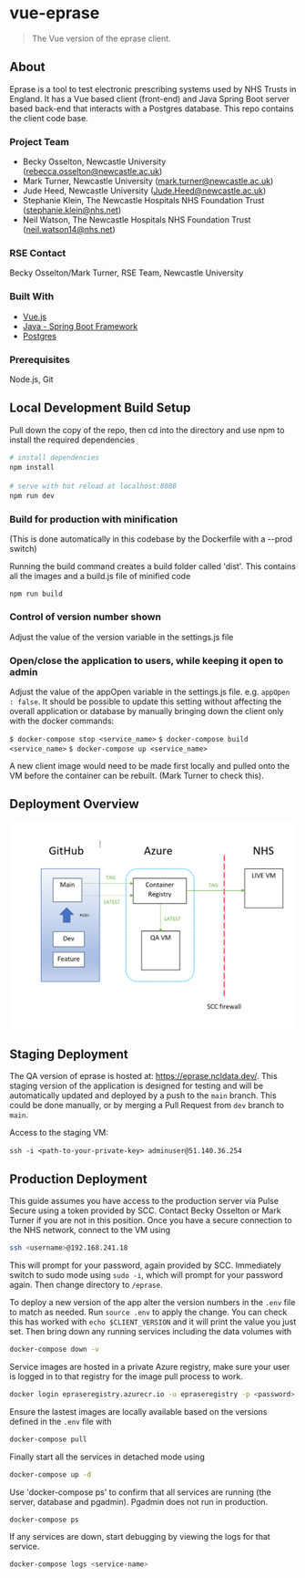# vue-eprase

> The Vue version of the eprase client.

## About

Eprase is a tool to test electronic prescribing systems used by NHS Trusts in England. It has a Vue based client (front-end) and Java Spring Boot server based back-end that interacts with a Postgres database. This repo contains the client code base.

### Project Team

* Becky Osselton, Newcastle University  ([rebecca.osselton@newcastle.ac.uk](mailto:rebecca.osselton@newcastle.ac.uk))
* Mark Turner, Newcastle University  ([mark.turner@newcastle.ac.uk](mailto:mark.turner@newcastle.ac.uk))
* Jude Heed, Newcastle University ([Jude.Heed@newcastle.ac.uk](mailto:jude.heed@newcastle.ac.uk))
* Stephanie Klein, The Newcastle Hospitals NHS Foundation Trust  ([stephanie.klein@nhs.net](mailto:stephanie.klein@nhs.net))
* Neil Watson, The Newcastle Hospitals NHS Foundation Trust ([neil.watson14@nhs.net](mailto:neil.watson14@nhs.net))


### RSE Contact
Becky Osselton/Mark Turner, RSE Team, Newcastle University


### Built With

* [Vue.js](https://vuejs.org/)
* [Java - Spring Boot Framework](https://spring.io/projects/spring-boot)
* [Postgres](https://www.postgresql.org/)

### Prerequisites

Node.js, Git

## Local Development Build Setup

Pull down the copy of the repo, then cd into the directory and use npm to install the required dependencies

``` bash
# install dependencies
npm install

# serve with hot reload at localhost:8080
npm run dev
```

### Build for production with minification

(This is done automatically in this codebase by the Dockerfile with a --prod switch)

Running the build command creates a build folder called 'dist'. This contains all the images and a build.js file of minified code

```
npm run build
```

### Control of version number shown

Adjust the value of the version variable in the settings.js file


### Open/close the application to users, while keeping it open to admin

Adjust the value of the appOpen variable in the settings.js file. e.g. `appOpen : false`. It should be possible to update this setting without affecting the overall application or database by manually bringing down the client only with the docker commands:

`$ docker-compose stop <service_name>`
`$ docker-compose build <service_name>`
`$ docker-compose up <service_name>`

A new client image would need to be made first locally and pulled onto the VM before the container can be rebuilt. (Mark Turner to check this).


## Deployment Overview

![deployent-diagram](eprase-deployment.png)

## Staging Deployment

The QA version of eprase is hosted at: https://eprase.ncldata.dev/. This staging version of the application is designed for testing and will be automatically updated and deployed by a push to the `main` branch. This could be done manually, or by merging a Pull Request from `dev` branch to `main`.

Access to the staging VM:

`ssh -i <path-to-your-private-key> adminuser@51.140.36.254`


## Production Deployment

This guide assumes you have access to the production server via Pulse Secure using a token provided by SCC. Contact Becky Osselton or Mark Turner if you are not in this position. Once you have a secure connection to the NHS network, connect to the VM using

```bash
ssh <username>@192.168.241.18
```

This will prompt for your password, again provided by SCC. Immediately switch to sudo mode using `sudo -i`, which will prompt for your password again. Then change directory to `/eprase`.

To deploy a new version of the app alter the version numbers in the `.env` file to match as needed. Run `source .env` to apply the change. You can check this has worked with `echo $CLIENT_VERSION` and it will print the value you just set. Then bring down any running services including the data volumes with

```bash
docker-compose down -v
```

Service images are hosted in a private Azure registry, make sure your user is logged in to that registry for the image pull process to work.

```bash
docker login epraseregistry.azurecr.io -u epraseregistry -p <password>
```

Ensure the lastest images are locally available based on the versions defined in the `.env` file with

```bash
docker-compose pull
```

Finally start all the services in detached mode using

```bash
docker-compose up -d
```

Use 'docker-compose ps' to confirm that all services are running (the server, database and pgadmin). Pgadmin does not run in production.

```bash
docker-compose ps
```

If any services are down, start debugging by viewing the logs for that service.

```bash
docker-compose logs <service-name>
```


